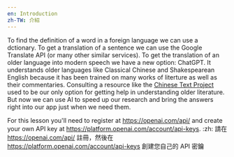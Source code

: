 ```yaml
---
en: Introduction
zh-TW: 介紹
---
```


To find the definition of a word in a foreign language we can use a dctionary. To get a translation of a sentence we can use the Google Translate API (or many other similar services). To get the translation of an older language into modern speech we have a new option: ChatGPT. It understands older languages like Classical Chinese and Shakespearean English because it has been trained on many works of literture as well as their commentaries. Consulting a resource like the [Chinese Text Project](https://ctext.org/) used to be our only option for getting help in understanding older literature. But now we can use AI to speed up our research and bring the answers right into our app just when we need them.

For this lesson you'll need to register at https://openai.com/api/ and create your own API key at https://platform.openai.com/account/api-keys. :zh: 請在 https://openai.com/api/ 註冊，然後在 https://platform.openai.com/account/api-keys 創建您自己的 API 密鑰